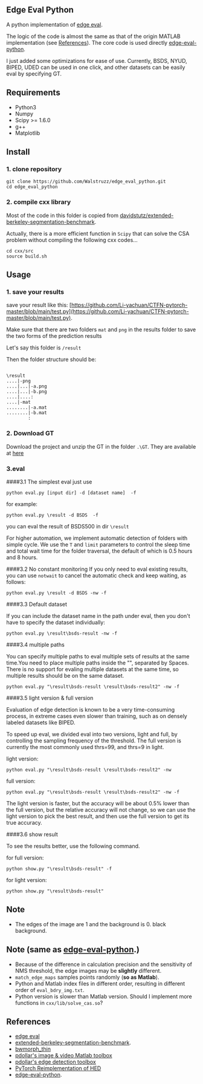 ## Edge Eval Python
A python implementation of [edge eval](https://github.com/s9xie/hed_release-deprecated/tree/master/examples/eval).

The logic of the code is almost the same as that of the origin MATLAB implementation (see [References](#References)).
The core code is used directly  [edge-eval-python](https://github.com/Walstruzz/edge_eval_python).

I just added some optimizations for ease of use. Currently, BSDS, NYUD, BIPED, UDED can be used in one click, and other datasets can be easily eval by specifying GT.

## Requirements
* Python3
* Numpy
* Scipy >= 1.6.0
* g++
* Matplotlib

## Install
### 1. clone repository
``` shell
git clone https://github.com/Walstruzz/edge_eval_python.git
cd edge_eval_python
```

### 2. compile cxx library
Most of the code in this folder is copied from [davidstutz/extended-berkeley-segmentation-benchmark](https://github.com/davidstutz/extended-berkeley-segmentation-benchmark/tree/master/source).

Actually, there is a more efficient function in `Scipy` that can solve the CSA problem without compiling the following cxx codes...
``` shell
cd cxx/src
source build.sh
```

## Usage
### 1. save your results 

save your result like this: [https://github.com/Li-yachuan/CTFN-pytorch-master/blob/main/test.py](https://github.com/Li-yachuan/CTFN-pytorch-master/blob/main/test.py).

Make sure that there are two folders `mat` and `png` in the results folder to save the two forms of the prediction results

Let's say this folder is `/result`

Then the folder structure should be:  
``` 

\result  
....|-png  
....|...|-a.png  
....|...|-b.png  
....|....:  
....|-mat  
........|-a.mat    
........|-b.mat  
		:
```

### 2. Download GT
Download the project and unzip the GT in the folder `.\GT`. They are available at [here](https://drive.google.com/drive/folders/1j1TU28PinKipOh0egf8tbzI7EetAbzKh?usp=sharing)




### 3.eval

####3.1  The simplest eval
just use  
``` shell
python eval.py [input dir] -d [dataset name]  -f
```

for example:

``` shell
python eval.py \result -d BSDS  -f
```

you can eval the result of BSDS500 in dir `\result` 

For higher automation, we implement automatic detection of folders with simple cycle. We use the `T` and `limit` parameters to control the sleep time and total wait time for the folder traversal, the default of which is 0.5 hours and 8 hours.

####3.2 No constant monitoring
If you only need to eval existing results, you can use `notwait` to cancel the automatic check and keep waiting, as follows:


``` shell
python eval.py \result -d BSDS -nw -f
```

####3.3 Default dataset

If you can include the dataset name in the path under eval, then you don't have to specify the dataset individually:


``` shell
python eval.py \result\bsds-result -nw -f
```

####3.4 multiple paths

You can specify multiple paths to eval multiple sets of results at the same time.You need to place multiple paths inside the "", separated by Spaces. There is no support for evaling multiple datasets at the same time, so multiple results should be on the same dataset.		

``` shell
python eval.py "\result\bsds-result \result\bsds-result2" -nw -f
```

####3.5 light version & full version

Evaluation of edge detection is known to be a very time-consuming process, in extreme cases even slower than training, such as on densely labeled datasets like BIPED.


To speed up eval, we divided eval into two versions, light and full, by controlling the sampling frequency of the threshold. The full version is currently the most commonly used thrs=99, and thrs=9 in light.

light version:
``` shell
python eval.py "\result\bsds-result \result\bsds-result2" -nw
```

full version:
``` shell
python eval.py "\result\bsds-result \result\bsds-result2" -nw -f
```

The light version is faster, but the accuracy will be about 0.5% lower than the full version, but the relative accuracy will not change, so we can use the light version to pick the best result, and then use the full version to get its true accuracy.

####3.6 show result

 
To see the results better, use the following command.

for full version:		

``` shell
python show.py "\result\bsds-result" -f
```

for light version:		

``` shell
python show.py "\result\bsds-result"
```

## Note
* The edges of the image are 1 and the background is 0. black background.


## Note (same as  [edge-eval-python](https://github.com/Walstruzz/edge_eval_python).)
* Because of the difference in calculation precision and the sensitivity of NMS threshold, the edge images may be **slightly** different.
* `match_edge_maps` samples points randomly (**so as Matlab**).
* Python and Matlab index files in different order, resulting in different order of `eval_bdry_img.txt`.
* Python version is slower than Matlab version. Should I implement more functions in `cxx/lib/solve_cas.so`?

## References
* [edge eval](https://github.com/s9xie/hed_release-deprecated/tree/master/examples/eval)
* [extended-berkeley-segmentation-benchmark](https://github.com/davidstutz/extended-berkeley-segmentation-benchmark).
* [bwmorph_thin](https://gist.github.com/joefutrelle/562f25bbcf20691217b8)
* [pdollar's image & video Matlab toolbox ](https://github.com/pdollar/toolbox)
* [pdollar's edge detection toolbox](https://github.com/pdollar/edges)
* [PyTorch Reimplementation of HED](https://github.com/xwjabc/hed)
* [edge-eval-python](https://github.com/Walstruzz/edge_eval_python).
